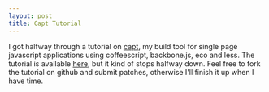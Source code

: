 ```yaml
---
layout: post
title: Capt Tutorial
---
```


I got halfway through a tutorial on [capt](/capt/), my build tool for single page javascript applications using coffeescript, backbone.js, eco and less. The tutorial is available [here](/capt/tutorial.html), but it kind of stops halfway down. Feel free to fork the tutorial on github and submit patches, otherwise I'll finish it up when I have time.